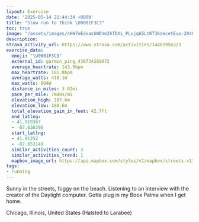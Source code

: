 ```yaml
---
layout: Exercise
date: '2025-05-14 21:44:34 +0000'
title: "Slow run to think \U0001F3C3"
toc: true
image: "/assets/images/4HH7oEdxasUWDVm2hTDXi_PLvjqG5LtRT3kdecetEvo-2048x1536.jpg.jpeg"
description:
strava_activity_url: https://www.strava.com/activities/14482956323
exercise_data:
  emoji: "\U0001F3C3"
  external_id: garmin_ping_438734269072
  average_heartrate: 143.9bpm
  max_heartrate: 161.0bpm
  average_watts: 418.1W
  max_watts: 604W
  distance_in_miles: 3.02mi
  pace_per_mile: 7m48s/mi
  elevation_high: 187.6m
  elevation_low: 180.6m
  total_elevation_gain_in_feet: 42.7ft
  end_latlng:
  - 41.919367
  - -87.636396
  start_latlng:
  - 41.91252
  - -87.653149
  similar_activities_count: 3
  similar_activities_trend: 1
  mapbox_image_url: https://api.mapbox.com/styles/v1/mapbox/streets-v11/static/path-5+787af2-1.0(sgy~Ffl~uOCe%40%40UGuDBg%40Eq%40%3FgA%40mBAu%40_%40aA%40gA%3FoCGm%40CeBFeECiAEq%40D_BAsBO%7D%40%7DAJE%3FAEEoA%3F_AEqA%40w%40EkA%40w%40Cs%40Bi%40EY%40_%40EgADaDIo%40EqAG%5BAaB%40w%40KqGBgB%3Fy%40Am%40%40wDOwCLyADqAG%7B%40MSWoAOq%40Ca%40%3FiDGe%40G%7DBG%5DF%7DA%3FmDGgAOm%40LKGc%40o%40oCCQ%40CHPB%40%3FEAMGIG%3FKDo%40h%40k%40%5Cg%40%60%40uA%7C%40%5DLiBz%40c%40Vw%40RoAd%40cAT%7D%40VaEr%40%7B%40RgAJgDb%40y%40VyAV%7DA%60%40yAVyDx%40%7B%40Lo%40Fw%40BYAk%40IWKc%40U_BiAW%5Eo%40p%40KRCNAj%40FbAJf%40H%7C%40FJ%40h%40Jr%40ZnE%3F%7C%40Ap%40PlA%40ZIb%40Qj%40A%60%40P%60BBlAPrAFVAj%40LjBLGrBOf%40AL%40p%40%40vBOJ%3FVH%60%40IrABr%40IvBHz%40%3F),pin-s-s+e5b22e(-87.6514,41.9137),pin-s-f+89ae00(-87.6365899999999,41.92200999999998)/auto/800x800?access_token=pk.eyJ1Ijoiam9zaGJlY2ttYW4iLCJhIjoiY205eWR2aDd1MWZ6djJrbXc4a3M0bWZleiJ9.XiG9OWkNcZk2QzjJbxLB4A
tags:
- running
---
```


Sunny in the streets, foggy on the beach. Listening to an interview with the creator of the Daylight computer. Gotta plug in my Boox Palma when I get home.

Chicago, Illinois, United States (Halsted to Larabee)
